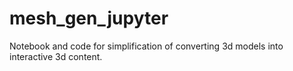 # mesh_gen_jupyter
Notebook and code for simplification of converting 3d models into interactive 3d content.
